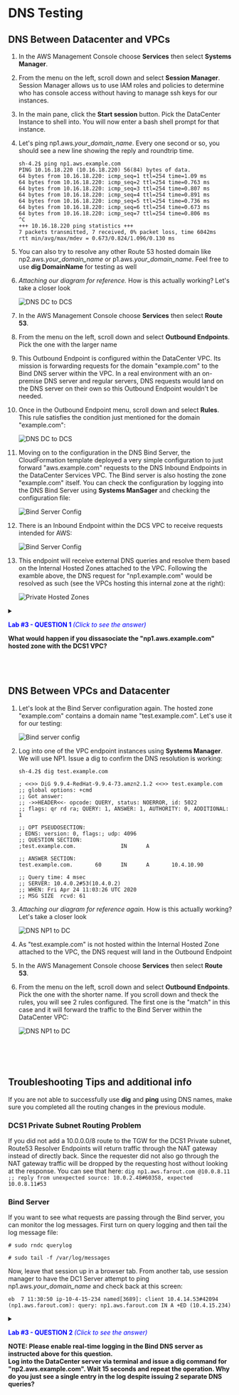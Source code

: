 # DNS Testing


## DNS Between Datacenter and VPCs

1. In the AWS Management Console choose **Services** then select **Systems Manager**.

1. From the menu on the left, scroll down and select **Session Manager**. Session Manager allows us to use IAM roles and policies to determine who has console access without having to manage ssh keys for our instances.

1. In the main pane, click the **Start session** button. Pick the DataCenter Instance to shell into. You will now enter a bash shell prompt for that instance.

1. Let's ping np1.aws._your_domain_name_. Every one second or so, you should see a new line showing the reply and roundtrip time.

	```
	sh-4.2$ ping np1.aws.example.com
	PING 10.16.18.220 (10.16.18.220) 56(84) bytes of data.
	64 bytes from 10.16.18.220: icmp_seq=1 ttl=254 time=1.09 ms
	64 bytes from 10.16.18.220: icmp_seq=2 ttl=254 time=0.763 ms
	64 bytes from 10.16.18.220: icmp_seq=3 ttl=254 time=0.807 ms
	64 bytes from 10.16.18.220: icmp_seq=4 ttl=254 time=0.891 ms
	64 bytes from 10.16.18.220: icmp_seq=5 ttl=254 time=0.736 ms
	64 bytes from 10.16.18.220: icmp_seq=6 ttl=254 time=0.673 ms
	64 bytes from 10.16.18.220: icmp_seq=7 ttl=254 time=0.806 ms
	^C
	+++ 10.16.18.220 ping statistics +++
	7 packets transmitted, 7 received, 0% packet loss, time 6042ms
	rtt min/avg/max/mdev = 0.673/0.824/1.096/0.130 ms
	```

1. You can also try to resolve any other Route 53 hosted domain like np2.aws._your_domain_name_ or p1.aws._your_domain_name_. Feel free to use **dig DomainName** for testing as well

1. _Attaching our diagram for reference._ How is this actually working? Let's take a closer look

	![DNS DC to DCS](../images/dns-dc1tonp1.png)

1. In the AWS Management Console choose **Services** then select **Route 53**.

1. From the menu on the left, scroll down and select **Outbound Endpoints**. Pick the one with the larger name

1. This Outbound Endpoint is configured within the DataCenter VPC. Its mission is forwarding requests for the domain "example.com" to the Bind DNS server within the VPC. In a real environment with an on-premise DNS server and regular servers, DNS requests would land on the DNS server on their own so this Outbound Endpoint wouldn't be needed.

1. Once in the Outbound Endpoint menu, scroll down and select **Rules**. This rule satisfies the condition just mentioned for the domain "example.com":

	![DNS DC to DCS](../images/dns_outendpoint_dc.png)

1. Moving on to the configuration in the DNS Bind Server, the CloudFormation template deployed a very simple configuration to just forward "aws.example.com" requests to the DNS Inbound Endpoints in the DataCenter Services VPC. The Bind server is also hosting the zone "example.com" itself. You can check the configuration by logging into the DNS Bind Server using **Systems ManSager** and checking the configuration file:

	![Bind Server Config](../images/bind_server_config.png)

1. There is an Inbound Endpoint within the DCS VPC to receive requests intended for AWS: 

	![Bind Server Config](../images/inbound_endpoint.png)

1. This endpoint will receive external DNS queries and resolve them based on the Internal Hosted Zones attached to the VPC. Following the examble above, the DNS request for "np1.example.com" would be resolved as such (see the VPCs hosting this internal zone at the right):
	
	![Private Hosted Zones](../images/private_hosted_zones.png)


 <details>
 <summary><p style="color:blue"><b>Lab #3 - QUESTION 1 </b><i>(Click to see the answer)</i></p>
  <b>What would happen if you dissasociate the "np1.aws.example.com" hosted zone with the DCS1 VPC?</b></br>
  </summary><p>
  The Inbound Endpoint won't be able to resolve "np1.aws.example.com" anymore as this endpoint is located within the DCS1 VPC and we have just removed the association between the hosted zone and the DCS1 VPC. As a result, we won't be able to resolve the DNS domain from our DataCenter server:<p>
  <img src="../images/np1_server_fail.png">
 </details>



</br>
</br>
</br>






## DNS Between VPCs and Datacenter


1. Let's look at the Bind Server configuration again. The hosted zone "example.com" contains a domain name "test.example.com". Let's use it for our testing:

	![Bind server config](../images/bind_server_config_2.png)

1. Log into one of the VPC endpoint instances using **Systems Manager**. We will use NP1. Issue a dig to confirm the DNS resolution is working:

	```
	sh-4.2$ dig test.example.com

	; <<>> DiG 9.9.4-RedHat-9.9.4-73.amzn2.1.2 <<>> test.example.com
	;; global options: +cmd
	;; Got answer:
	;; ->>HEADER<<- opcode: QUERY, status: NOERROR, id: 5022
	;; flags: qr rd ra; QUERY: 1, ANSWER: 1, AUTHORITY: 0, ADDITIONAL: 1

	;; OPT PSEUDOSECTION:
	; EDNS: version: 0, flags:; udp: 4096
	;; QUESTION SECTION:
	;test.example.com.              IN      A

	;; ANSWER SECTION:
	test.example.com.       60      IN      A       10.4.10.90

	;; Query time: 4 msec
	;; SERVER: 10.4.0.2#53(10.4.0.2)
	;; WHEN: Fri Apr 24 11:03:26 UTC 2020
	;; MSG SIZE  rcvd: 61
	```

1. _Attaching our diagram for reference again._ How is this actually working? Let's take a closer look

	![DNS NP1 to DC](../images/dns-np1todc.png)

1. As "test.example.com" is not hosted within the Internal Hosted Zone attached to the VPC, the DNS request will land in the Outbound Endpoint

1. In the AWS Management Console choose **Services** then select **Route 53**.

1. From the menu on the left, scroll down and select **Outbound Endpoints**. Pick the one with the shorter name. If you scroll down and theck the rules, you will see 2 rules configured. The first one is the "match" in this case and it will forward the traffic to the Bind Server within the DataCenter VPC:

	![DNS NP1 to DC](../images/dns_outendpoint_vpc.png)




</br>
</br>
</br>




## Troubleshooting Tips and additional info

If you are not able to successfully use **dig** and **ping** using DNS names, make sure you completed all the routing changes in the previous module.

### DCS1 Private Subnet Routing Problem

If you did not add a 10.0.0.0/8 route to the TGW for the DCS1 Private subnet, Route53 Resolver Endpoints will return traffic through the NAT gateway instead of directly back. Since the requester did not also go through the NAT gateway traffic will be dropped by the requesting host without looking at the response. You can see that here:
`dig np1.aws.farout.com @10.0.8.11 ;; reply from unexpected source: 10.0.2.48#60358, expected 10.0.8.11#53`

### Bind Server

If you want to see what requests are passing through the Bind server, you can monitor the log messages. First turn on query logging and then tail the log message file:

```
# sudo rndc querylog

# sudo tail -f /var/log/messages
```

Now, leave that session up in a browser tab. From another tab, use session manager to have the DC1 Server attempt to ping np1.aws._your_domain_name_ and check back at this screen:

```
eb  7 11:30:50 ip-10-4-15-234 named[3689]: client 10.4.14.53#42094 (np1.aws.farout.com): query: np1.aws.farout.com IN A +ED (10.4.15.234)
```



 <details>
 <summary><p style="color:blue"><b>Lab #3 - QUESTION 2 </b><i>(Click to see the answer)</i></p>
  <b>NOTE: Please enable real-time logging in the Bind DNS server as instructed above for this question.</br>
  Log into the DataCenter server via terminal and issue a dig command for "np2.aws.example.com". Wait 15 seconds and repeat the operation. Why do you just see a single entry in the log despite issuing 2 separate DNS queries?</b></br>
  </summary><p>
  It's all about DNS ttl. The "np2.aws.example.com" domain is hosted within an Internal Hosted Zone in Route 53. There is a 30 second TTL value defined for this domain. The Bind Server will honor that and won't send further queries for the domain until the TTL is expired.<p>
  <img src="../images/hosted_zone_ttls.png">
 </details>


